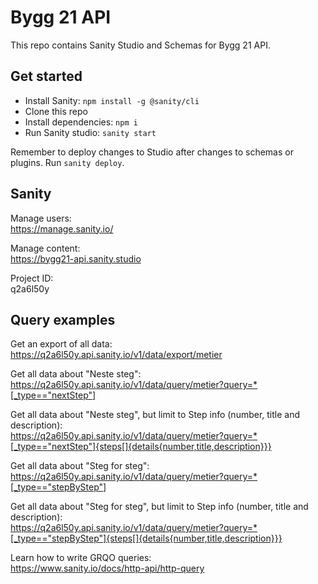 # Bygg 21 API

This repo contains Sanity Studio and Schemas for Bygg 21 API.

## Get started

- Install Sanity: `npm install -g @sanity/cli`
- Clone this repo
- Install dependencies: `npm i`
- Run Sanity studio: `sanity start`

Remember to deploy changes to Studio after changes to schemas or plugins. Run `sanity deploy`.

## Sanity

Manage users:<br>
https://manage.sanity.io/

Manage content:<br>
https://bygg21-api.sanity.studio

Project ID:<br>
q2a6l50y

## Query examples

Get an export of all data:<br>
https://q2a6l50y.api.sanity.io/v1/data/export/metier

Get all data about "Neste steg":<br>
https://q2a6l50y.api.sanity.io/v1/data/query/metier?query=*[_type=="nextStep"]

Get all data about "Neste steg", but limit to Step info (number, title and description):<br>
https://q2a6l50y.api.sanity.io/v1/data/query/metier?query=*[_type=="nextStep"]{steps[]{details{number,title,description}}}

Get all data about "Steg for steg":<br>
https://q2a6l50y.api.sanity.io/v1/data/query/metier?query=*[_type=="stepByStep"]

Get all data about "Steg for steg", but limit to Step info (number, title and description):<br>
https://q2a6l50y.api.sanity.io/v1/data/query/metier?query=*[_type=="stepByStep"]{steps[]{details{number,title,description}}}

Learn how to write GRQO queries:<br>
https://www.sanity.io/docs/http-api/http-query
